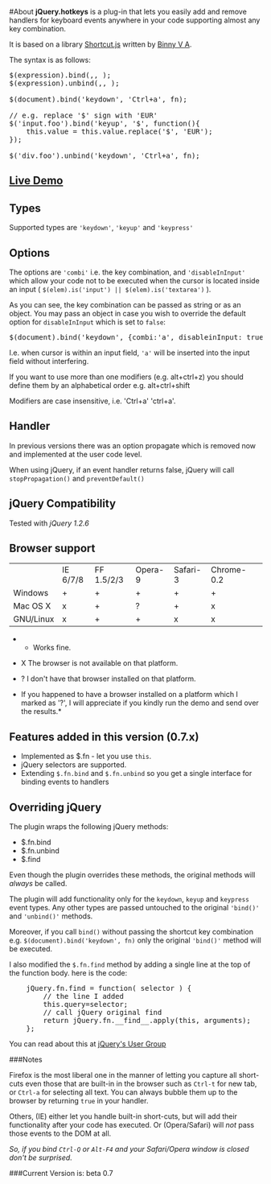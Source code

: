 #About
**jQuery.hotkeys** is a plug-in that lets you easily add and remove handlers for keyboard events anywhere in your code supporting almost any key combination.  

It is based on a library [Shortcut.js](http://www.openjs.com/scripts/events/keyboard_shortcuts/shortcut.js) written by [Binny V A](http://www.openjs.com/).

The syntax is as follows:
<pre>
$(expression).bind(<types>,<options>, <handler>);
$(expression).unbind(<types>,<options>, <handler>);

$(document).bind('keydown', 'Ctrl+a', fn);

// e.g. replace '$' sign with 'EUR'
$('input.foo').bind('keyup', '$', function(){
    this.value = this.value.replace('$', 'EUR');
});

$('div.foo').unbind('keydown', 'Ctrl+a', fn);
</pre>
## [Live Demo](http://jshotkeys.googlepages.com/test-static-01.html)

## Types
Supported types are `'keydown'`, `'keyup'` and `'keypress'`

## Options
The options are `'combi'` i.e. the key combination, and `'disableInInput'` which allow your code not to be executed when the cursor is located inside an input ( `$(elem).is('input') || $(elem).is('textarea')` ).

As you can see, the key combination can be passed as string or as an object. You may pass an object in case you wish to override the default option for `disableInInput` which is set to `false`:
<pre>
$(document).bind('keydown', {combi:'a', disableinInput: true}, fn);
</pre>
I.e. when cursor is within an input field, `'a'` will be inserted into the input field without interfering. 

If you want to use more than one modifiers (e.g. alt+ctrl+z) you should define them by an alphabetical order e.g. alt+ctrl+shift

Modifiers are case insensitive, i.e. 'Ctrl+a' 'ctrl+a'.

## Handler
In previous versions there was an option propagate which is removed now and implemented at the user code level.

When using jQuery, if an event handler returns false, jQuery will call `stopPropagation()` and `preventDefault()`

## jQuery Compatibility
Tested with *jQuery 1.2.6*

## Browser support


<table>
    <tbody>
        <tr>
            <td>        </td>
            <td>IE 6/7/8</td>
            <td>FF 1.5/2/3</td>
            <td>Opera-9</td><td>Safari-3</td><td>Chrome-0.2</td><td></tr>
        <tr><td width='70px'>Windows</td><td>+</td><td>+</td><td>+</td><td>+</td><td>+</td><td></tr>
        <tr><td>Mac OS X</td><td>x</td><td>+</td><td>?</td><td>+</td><td>x</td><td></tr>
        <tr><td>GNU/Linux</td><td>x</td><td>+</td><td>+</td><td>x</td><td>x</td><td></tr>
    <tbody>
</table>


* + Works fine.  
* X The browser is not available on that platform.
* ? I don't have that browser installed on that platform.

* If you happened to have a browser installed on a platform which I marked as '?', I will appreciate if you kindly run the demo and send over the results.*

## Features added in this version (0.7.x)
 * Implemented as $.fn - let you use `this`.
 * jQuery selectors are supported.
 * Extending `$.fn.bind` and `$.fn.unbind` so you get a single interface for binding events to handlers
 
## Overriding jQuery
The plugin wraps the following jQuery methods:
 * $.fn.bind
 * $.fn.unbind
 * $.find

Even though the plugin overrides these methods, the original methods will *always* be called.

The plugin will add functionality only for the `keydown`, `keyup` and `keypress` event types. Any other types are passed untouched to the original `'bind()'` and `'unbind()'` methods.

Moreover, if you call `bind()` without passing the shortcut key combination e.g. `$(document).bind('keydown', fn)` only the original `'bind()'` method will be executed.

I also modified the `$.fn.find` method by adding a single line at the top of the function body. here is the code:

<pre>
    jQuery.fn.find = function( selector ) {
        // the line I added
        this.query=selector;
        // call jQuery original find
        return jQuery.fn.__find__.apply(this, arguments);
    };
</pre>

You can read about this at [jQuery's User Group](http://groups.google.com/group/jquery-en/browse_thread/thread/18f9825e8d22f18d)

###Notes

Firefox is the most liberal one in the manner of letting you capture all short-cuts even those that are built-in in the browser such as `Ctrl-t` for new tab, or `Ctrl-a` for selecting all text. You can always bubble them up to the browser by returning `true` in your handler.

Others, (IE) either let you handle built-in short-cuts, but will add their functionality after your code has executed. Or (Opera/Safari) will *not* pass those events to the DOM at all.

*So, if you bind `Ctrl-Q` or `Alt-F4` and your Safari/Opera window is closed don't be surprised.*


###Current Version is: beta 0.7